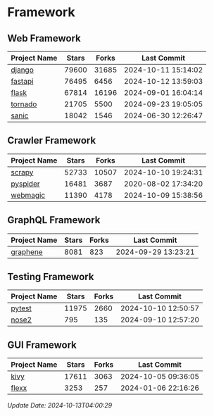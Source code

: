 # Framework

## Web Framework
| Project Name | Stars | Forks | Last Commit |
| ------------ | ----- | ----- | ----------- |
| [django](https://github.com/django/django) | 79600 | 31685 | 2024-10-11 15:14:02 |
| [fastapi](https://github.com/fastapi/fastapi) | 76495 | 6456 | 2024-10-12 13:59:03 |
| [flask](https://github.com/pallets/flask) | 67814 | 16196 | 2024-09-01 16:04:14 |
| [tornado](https://github.com/tornadoweb/tornado) | 21705 | 5500 | 2024-09-23 19:05:05 |
| [sanic](https://github.com/sanic-org/sanic) | 18042 | 1546 | 2024-06-30 12:26:47 |

## Crawler Framework
| Project Name | Stars | Forks | Last Commit |
| ------------ | ----- | ----- | ----------- |
| [scrapy](https://github.com/scrapy/scrapy) | 52733 | 10507 | 2024-10-10 19:24:31 |
| [pyspider](https://github.com/binux/pyspider) | 16481 | 3687 | 2020-08-02 17:34:20 |
| [webmagic](https://github.com/code4craft/webmagic) | 11390 | 4178 | 2024-10-09 15:38:56 |

## GraphQL Framework
| Project Name | Stars | Forks | Last Commit |
| ------------ | ----- | ----- | ----------- |
| [graphene](https://github.com/graphql-python/graphene) | 8081 | 823 | 2024-09-29 13:23:21 |

## Testing Framework
| Project Name | Stars | Forks | Last Commit |
| ------------ | ----- | ----- | ----------- |
| [pytest](https://github.com/pytest-dev/pytest) | 11975 | 2660 | 2024-10-10 12:50:57 |
| [nose2](https://github.com/nose-devs/nose2) | 795 | 135 | 2024-09-10 12:57:20 |

## GUI Framework
| Project Name | Stars | Forks | Last Commit |
| ------------ | ----- | ----- | ----------- |
| [kivy](https://github.com/kivy/kivy) | 17611 | 3063 | 2024-10-05 09:36:05 |
| [flexx](https://github.com/flexxui/flexx) | 3253 | 257 | 2024-01-06 22:16:26 |

*Update Date: 2024-10-13T04:00:29*